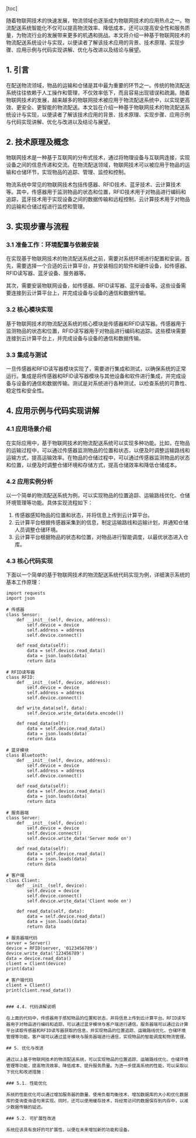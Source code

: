 
[toc]                    
                
                
随着物联网技术的快速发展，物流领域也逐渐成为物联网技术的应用热点之一。物流配送系统智能化不仅可以提高物流效率、降低成本，还可以提高安全性和服务质量，为物流行业的发展带来更多的机遇和挑战。本文将介绍一种基于物联网技术的物流配送系统设计与实现，以便读者了解该技术应用的背景、技术原理、实现步骤、应用示例与代码实现讲解、优化与改进以及结论与展望。

## 1. 引言

在配送物流领域，物品的运输和仓储是其中最为重要的环节之一。传统的物流配送系统往往依赖于人工操作和管理，不仅效率低下，而且容易出现错误和疏漏。随着物联网技术的发展，越来越多的物联网技术被应用于物流配送系统中，以实现更高效、更安全、更智能的物流配送。本文旨在介绍一种基于物联网技术的物流配送系统设计与实现，以便读者了解该技术应用的背景、技术原理、实现步骤、应用示例与代码实现讲解、优化与改进以及结论与展望。

## 2. 技术原理及概念

物联网技术是一种基于互联网的分布式技术，通过将物理设备与互联网连接，实现设备之间的信息传递和交流。在物流配送领域，物联网技术可以被应用于物品的运输和仓储环节，实现物品的追踪、管理、监控和控制。

物流系统中常见的物联网技术包括传感器、RFID技术、蓝牙技术、云计算技术等。其中，传感器用于监测物品的状态和位置，RFID技术用于对物品进行编码和追踪，蓝牙技术用于实现设备之间的数据传输和远程控制，云计算技术用于对物品的运输和仓储过程进行监控和管理。

## 3. 实现步骤与流程

### 3.1 准备工作：环境配置与依赖安装

在实现基于物联网技术的物流配送系统之前，需要对系统环境进行配置和安装。首先，需要选择一个合适的云计算平台，并安装相应的软件和硬件设备，如传感器、RFID读写器、蓝牙设备、服务器等。

其次，需要安装物联网设备，如传感器、RFID读写器、蓝牙设备等。这些设备需要连接到云计算平台上，并完成设备与设备的通信和数据传输。

### 3.2 核心模块实现

基于物联网技术的物流配送系统的核心模块是传感器和RFID读写器。传感器用于监测物品的状态和位置，RFID读写器用于对物品进行编码和追踪。这些模块需要连接到云计算平台上，并完成设备与设备的通信和数据传输。

### 3.3 集成与测试

一旦传感器和RFID读写器模块实现了，需要进行集成和测试，以确保系统的正常运行。集成是将传感器和RFID读写器模块与其他设备和软件进行集成，并完成设备与设备的通信和数据传输。测试是对系统进行各种测试，以检查系统的可靠性、稳定性和安全性。

## 4. 应用示例与代码实现讲解

### 4.1 应用场景介绍

在实际应用中，基于物联网技术的物流配送系统可以实现多种功能。比如，在物品的运输过程中，可以通过传感器监测物品的位置和状态，以便及时调整运输路线和运输方式，提高运输效率。在物品的仓储过程中，可以通过传感器监测物品的状态和位置，以便及时调整仓储环境和存储方式，提高仓储效率和降低仓储成本。

### 4.2 应用实例分析

以一个简单的物流配送系统为例，可以实现物品的位置追踪、运输路线优化、仓储环境管理等功能。具体实现流程如下：

1. 传感器感知物品的位置和状态，并将信息上传到云计算平台。
2. 云计算平台根据传感器采集到的信息，制定运输路线和运输计划，并通知仓储人员调整仓储环境。
3. 云计算平台根据物品的状态和位置，对物品进行智能调度，以最优状态进入仓库。

### 4.3 核心代码实现

下面以一个简单的基于物联网技术的物流配送系统代码实现为例，详细演示系统的基本工作原理：

```
import requests
import json

# 传感器
class Sensor:
    def __init__(self, device, address):
        self.device = device
        self.address = address
        self.device.connect()

    def read_data(self):
        data = self.device.read_data()
        data = json.loads(data)
        return data

# RFID读写器
class RFID:
    def __init__(self, device, address):
        self.device = device
        self.address = address
        self.device.connect()

    def write_data(self, data):
        self.device.write_data(data.encode())

    def read_data(self):
        data = self.device.read_data()
        data = json.loads(data)
        return data

# 蓝牙模块
class Bluetooth:
    def __init__(self, device, address):
        self.device = device
        self.address = address
        self.device.connect()

    def read_data(self):
        data = self.device.read_data()
        data = json.loads(data)
        return data

# 服务器端
class Server:
    def __init__(self, device):
        self.device = device
        self.device.connect()
        self.device.write_data('Server mode on')

    def read_data(self):
        data = self.device.read_data()
        data = json.loads(data)
        return data

# 客户端
class Client:
    def __init__(self, device):
        self.device = device
        self.device.connect()
        self.device.write_data('Client mode on')

    def read_data(self, data):
        data = self.device.read_data()
        data = json.loads(data)
        return data

# 服务器端代码
server = Server()
device = RFID(server, '0123456789')
device.write_data('123456789')
data = device.read_data()
client = Client(device)
print(data)

# 客户端代码
client = Client()
print(client.read_data())
```

```

### 4.4. 代码讲解说明

在上面的代码中，传感器用于感知物品的位置和状态，并将信息上传到云计算平台。RFID读写器用于对物品进行编码和追踪，可以通过蓝牙模块与客户端进行通信。服务器端可以通过云计算平台读取传感器和RFID读写器获取的信息，并实现物品的位置追踪、运输路线优化、仓储环境管理等功能。客户端可以通过蓝牙模块与服务器端进行通信，实现物品的智能调度和物流管理。

## 5. 优化与改进

通过以上基于物联网技术的物流配送系统，可以实现物品的位置追踪、运输路线优化、仓储环境管理等功能，提高物流效率、降低成本、提升服务质量。为进一步提高系统的性能，可以采取以下优化和改进措施：

### 5.1. 性能优化

系统的性能优化可以通过增加服务器的数量、使用负载均衡技术、增加数据库的大小和优化数据库的查询查询语句来实现。同时，还可以使用缓存技术，将经常访问的数据保存到内存中，以减少数据传输的延迟。

### 5.2. 可扩展性改进

系统应该具有良好的可扩展性，以便在未来增加新的功能和设备。

